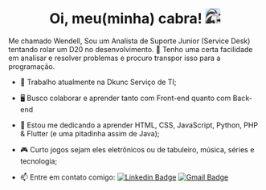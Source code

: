<h1 align="center"> Oi, meu(minha) cabra! <img width="30px" height="30px" src="https://github.com/tourianr/arquivo-api-upload/blob/master/9fudkPrt_400x400.jpg"> </h1
  
<h3 align="center">Me chamado Wendell, Sou um Analista de Suporte Junior (Service Desk) tentando rolar um D20 no desenvolvimento. 🎲 
Tenho uma certa facilidade em analisar e resolver problemas e procuro transpor isso para a programação. </h3>
  
- 🔭 Trabalho atualmente na Dkunc Serviço de TI;

- 🖥️ Busco colaborar e aprender tanto com Front-end quanto com Back-end

- 🌱 Estou me dedicando a aprender HTML, CSS, JavaScript, Python, PHP & Flutter (e uma pitadinha assim de Java);

- 🎮 Curto jogos sejam eles eletrônicos ou de tabuleiro, música, séries e tecnologia;

- 📫 Entre em contato comigo: [![Linkedin Badge](https://img.shields.io/badge/-Wendell_Regis-blue?style=flat&logo=Linkedin&logoColor=white&link=https://www.linkedin.com/in/tourian/)](https://www.linkedin.com/in/tourian/)
[![Gmail Badge](https://img.shields.io/badge/-r.wendell.regis@gmail.com-c14438?style=flat&logo=Gmail&logoColor=white&link=mailto:r.wendell.regis@gmail.com)](mailto:r.wendell.regis@gmail.com)
